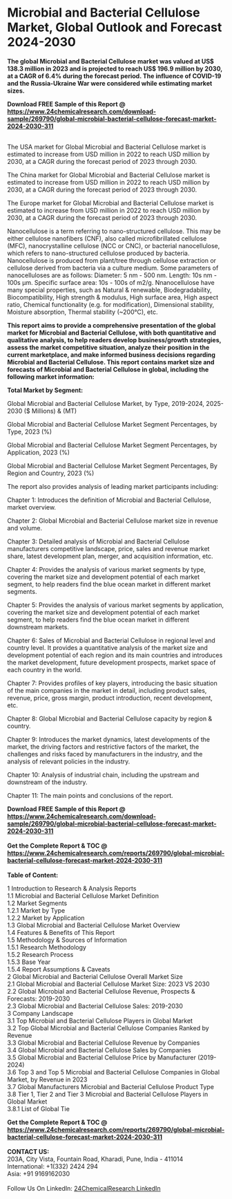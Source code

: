 <h1>Microbial and Bacterial Cellulose Market, Global Outlook and Forecast 2024-2030</h1><p><strong>The global Microbial and Bacterial Cellulose market was valued at US$ 138.3 million in 2023 and is projected to reach US$ 196.9 million by 2030, at a CAGR of 6.4% during the forecast period. The influence of COVID-19 and the Russia-Ukraine War were considered while estimating market sizes.</strong></p><p>
</p><p></p><div><b>Download FREE Sample of this Report @ 
            <a href="https://www.24chemicalresearch.com/download-sample/269790/global-microbial-bacterial-cellulose-forecast-market-2024-2030-311">
            https://www.24chemicalresearch.com/download-sample/269790/global-microbial-bacterial-cellulose-forecast-market-2024-2030-311</a></b></div><br><p>
</p><p>The USA market for Global Microbial and Bacterial Cellulose market is estimated to increase from USD million in 2022 to reach USD million by 2030, at a CAGR during the forecast period of 2023 through 2030.</p><p>
</p><p>The China market for Global Microbial and Bacterial Cellulose market is estimated to increase from USD million in 2022 to reach USD million by 2030, at a CAGR during the forecast period of 2023 through 2030.</p><p>
</p><p>The Europe market for Global Microbial and Bacterial Cellulose market is estimated to increase from USD million in 2022 to reach USD million by 2030, at a CAGR during the forecast period of 2023 through 2030.</p><p>
Nanocellulose is a term referring to nano-structured cellulose. This may be either cellulose nanofibers (CNF), also called microfibrillated cellulose (MFC), nanocrystalline cellulose (NCC or CNC), or bacterial nanocellulose, which refers to nano-structured cellulose produced by bacteria. Nanocellulose is produced from plant/tree through cellulose extraction or cellulose derived from bacteria via a culture medium. Some parameters of nanocelluloses are as follows: Diameter: 5 nm - 500 nm. Length: 10s nm - 100s µm. Specific surface area: 10s - 100s of m2/g. Nnanocellulose have many special properties, such as Natural &amp; renewable, Biodegradability, Biocompatibility, High strength &amp; modulus, High surface area, High aspect ratio, Chemical functionality (e.g. for modification), Dimensional stability, Moisture absorption, Thermal stability (~200°C), etc.</p><p>
<strong>This report aims to provide a comprehensive presentation of the global market for Microbial and Bacterial Cellulose, with both quantitative and qualitative analysis, to help readers develop business/growth strategies, assess the market competitive situation, analyze their position in the current marketplace, and make informed business decisions regarding Microbial and Bacterial Cellulose. This report contains market size and forecasts of Microbial and Bacterial Cellulose in global, including the following market information:</strong></p><p>
</p><p>
<strong>Total Market by Segment:</strong></p><p>
Global Microbial and Bacterial Cellulose Market, by Type, 2019-2024, 2025-2030 ($ Millions) &amp; (MT)</p><p>
Global Microbial and Bacterial Cellulose Market Segment Percentages, by Type, 2023 (%)</p><p>
</p><p>
Global Microbial and Bacterial Cellulose Market Segment Percentages, by Application, 2023 (%)</p><p>
</p><p>
Global Microbial and Bacterial Cellulose Market Segment Percentages, By Region and Country, 2023 (%)</p><p>
</p><p>
The report also provides analysis of leading market participants including:</p><p>
</p><p>
</p><p>
Chapter 1: Introduces the definition of Microbial and Bacterial Cellulose, market overview.</p><p>
Chapter 2: Global Microbial and Bacterial Cellulose market size in revenue and volume.</p><p>
Chapter 3: Detailed analysis of Microbial and Bacterial Cellulose manufacturers competitive landscape, price, sales and revenue market share, latest development plan, merger, and acquisition information, etc.</p><p>
Chapter 4: Provides the analysis of various market segments by type, covering the market size and development potential of each market segment, to help readers find the blue ocean market in different market segments.</p><p>
Chapter 5: Provides the analysis of various market segments by application, covering the market size and development potential of each market segment, to help readers find the blue ocean market in different downstream markets.</p><p>
Chapter 6: Sales of Microbial and Bacterial Cellulose in regional level and country level. It provides a quantitative analysis of the market size and development potential of each region and its main countries and introduces the market development, future development prospects, market space of each country in the world.</p><p>
Chapter 7: Provides profiles of key players, introducing the basic situation of the main companies in the market in detail, including product sales, revenue, price, gross margin, product introduction, recent development, etc.</p><p>
Chapter 8: Global Microbial and Bacterial Cellulose capacity by region &amp; country.</p><p>
Chapter 9: Introduces the market dynamics, latest developments of the market, the driving factors and restrictive factors of the market, the challenges and risks faced by manufacturers in the industry, and the analysis of relevant policies in the industry.</p><p>
Chapter 10: Analysis of industrial chain, including the upstream and downstream of the industry.</p><p>
Chapter 11: The main points and conclusions of the report.</p><div><b>Download FREE Sample of this Report @ 
            <a href="https://www.24chemicalresearch.com/download-sample/269790/global-microbial-bacterial-cellulose-forecast-market-2024-2030-311">
            https://www.24chemicalresearch.com/download-sample/269790/global-microbial-bacterial-cellulose-forecast-market-2024-2030-311</a></b></div><br><div><b>Get the Complete Report & TOC @ 
            <a href="https://www.24chemicalresearch.com/reports/269790/global-microbial-bacterial-cellulose-forecast-market-2024-2030-311">
            https://www.24chemicalresearch.com/reports/269790/global-microbial-bacterial-cellulose-forecast-market-2024-2030-311</a></b></div><br>
            <b>Table of Content:</b><p>1 Introduction to Research & Analysis Reports<br />
    1.1 Microbial and Bacterial Cellulose Market Definition<br />
    1.2 Market Segments<br />
        1.2.1 Market by Type<br />
        1.2.2 Market by Application<br />
    1.3 Global Microbial and Bacterial Cellulose Market Overview<br />
    1.4 Features & Benefits of This Report<br />
    1.5 Methodology & Sources of Information<br />
        1.5.1 Research Methodology<br />
        1.5.2 Research Process<br />
        1.5.3 Base Year<br />
        1.5.4 Report Assumptions & Caveats<br />
2 Global Microbial and Bacterial Cellulose Overall Market Size<br />
    2.1 Global Microbial and Bacterial Cellulose Market Size: 2023 VS 2030<br />
    2.2 Global Microbial and Bacterial Cellulose Revenue, Prospects & Forecasts: 2019-2030<br />
    2.3 Global Microbial and Bacterial Cellulose Sales: 2019-2030<br />
3 Company Landscape<br />
    3.1 Top Microbial and Bacterial Cellulose Players in Global Market<br />
    3.2 Top Global Microbial and Bacterial Cellulose Companies Ranked by Revenue<br />
    3.3 Global Microbial and Bacterial Cellulose Revenue by Companies<br />
    3.4 Global Microbial and Bacterial Cellulose Sales by Companies<br />
    3.5 Global Microbial and Bacterial Cellulose Price by Manufacturer (2019-2024)<br />
    3.6 Top 3 and Top 5 Microbial and Bacterial Cellulose Companies in Global Market, by Revenue in 2023<br />
    3.7 Global Manufacturers Microbial and Bacterial Cellulose Product Type<br />
    3.8 Tier 1, Tier 2 and Tier 3 Microbial and Bacterial Cellulose Players in Global Market<br />
        3.8.1 List of Global Tie</p><div><b>Get the Complete Report & TOC @ 
            <a href="https://www.24chemicalresearch.com/reports/269790/global-microbial-bacterial-cellulose-forecast-market-2024-2030-311">
            https://www.24chemicalresearch.com/reports/269790/global-microbial-bacterial-cellulose-forecast-market-2024-2030-311</a></b></div><br><b>CONTACT US:</b><br>
            203A, City Vista, Fountain Road, Kharadi, Pune, India - 411014<br>
            International: +1(332) 2424 294<br>
            Asia: +91 9169162030 <br><br>
            Follow Us On LinkedIn: <a href="https://www.linkedin.com/company/24chemicalresearch/">24ChemicalResearch LinkedIn</a>